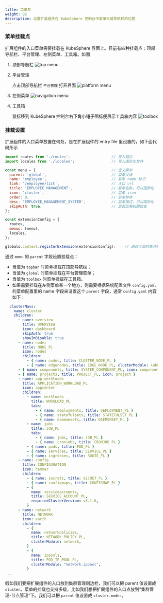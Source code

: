 ```yaml
---
title: 菜单栏
weight: 02
description: 设置扩展组件在 KubeSphere 控制台中菜单栏或导航栏的位置
---
```


### 菜单挂载点

扩展组件的入口菜单需要挂载在 KubeSphere 界面上。目前有四种挂载点：顶部导航栏、平台管理、左侧菜单、工具箱。如图

1. 顶部导航栏
![top menu](images/zh/extension-customization/top-menu.png)

2. 平台管理

   点击顶部导航栏 `平台管理` 打开界面
![platform menu](images/zh/extension-customization/platform-menu.png)

3. 左侧菜单
   ![navigation menu](images/zh/extension-customization/navigation-menu.png)
   
4. 工具箱
   
   鼠标移到 KubeSphere 控制台右下角小锤子图标便展示工具箱内容
![toolbox](images/zh/extension-customization/toolbox-menu.png)

### 挂载设置

扩展组件的入口菜单放置在何处，是在扩展组件的 entry file 里设置的，如下面代码所示

```javascript
import routes from './routes';                   // 导入路由
import locales from './locales';                 // 导入国际化文件

const menu = {                                   // 定义菜单 
  parent: 'global',                              // 菜单父级
  name: 'employee',                              // 菜单 name 标识 
  link: '/employee/list',                        // 入口 url    
  title: 'EMPLOYEE_MANAGEMENT',                  // 菜单名称，可以国际化  
  icon: 'cluster',                               // 菜单 icon
  order: 0,                                      // 菜单排序  
  desc: 'EMPLOYEE_MANAGEMENT_SYSTEM',            // 菜单描述，可以国际化
  skipAuth: true,                                // 是否忽略权限检查
};

const extensionConfig = {
  routes,
  menus: [menu],
  locales,
};

globals.context.registerExtension(extensionConfig);    // 通过全局对象注册扩展组件
```

通过 `menu` 的 `parent` 字段设置挂载点：
* 当值为 `topbar` 时菜单挂载在顶部导航栏；
* 当值为 `global` 时菜单挂载在平台管理菜单；
* 当值为 `toolbox` 时菜单挂载在工具箱。
* 如果需要挂载在左侧菜单某一个地方，则需要根据系统配置文件 `config.yaml` 的菜单配置里的 name 字段来设置这个 `parent` 字段，通常 `config.yaml` 内容如下：

```yaml
  clusterNavs:
    name: cluster
    children:
      - name: overview
        title: OVERVIEW
        icon: dashboard
        skipAuth: true
        showInDisable: true
      - name: nodes
        title: NODE_PL
        icon: nodes
        children:
          - { name: nodes, title: CLUSTER_NODE_PL }
          - { name: edgenodes, title: EDGE_NODE_PL, clusterModule: kubeedge }
      - { name: components, title: SYSTEM_COMPONENT_PL, icon: components }
      - { name: projects, title: PROJECT_PL, icon: project }
      - name: app-workloads
        title: APPLICATION_WORKLOAD_PL
        icon: appcenter
        children:
          - name: workloads
            title: WORKLOAD_PL
            tabs:
              - { name: deployments, title: DEPLOYMENT_PL }
              - { name: statefulsets, title: STATEFULSET_PL }
              - { name: daemonsets, title: DAEMONSET_PL }
          - name: jobs
            title: JOB_PL
            tabs:
              - { name: jobs, title: JOB_PL }
              - { name: cronjobs, title: CRONJOB_PL }
          - { name: pods, title: POD_PL }
          - { name: services, title: SERVICE_PL }
          - { name: ingresses, title: ROUTE_PL }
      - name: config
        title: CONFIGURATION
        icon: hammer
        children:
          - { name: secrets, title: SECRET_PL }
          - { name: configmaps, title: CONFIGMAP_PL }
          - {
            name: serviceaccounts,
            title: SERVICE_ACCOUNT_PL,
            requiredClusterVersion: v3.1.0,
          }
      - name: network
        title: NETWORK
        icon: earth
        children:
          - {
            name: networkpolicies,
            title: NETWORK_POLICY_PL,
            clusterModule: network,
          }
          - {
            name: ippools,
            title: POD_IP_POOL_PL,
            clusterModule: "network.ippool",
          }
 ...

```

假如我们要把扩展组件的入口放到集群管理侧边栏，我们可以把 parent 值设置成 `cluster`。菜单的挂载也支持多级，比如我们想把扩展组件的入口点放到”集群管理-节点管理“下。我们可以把 `parent` 值设置成 `cluster.nodes`。
